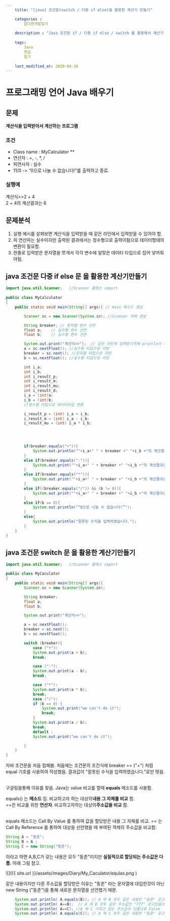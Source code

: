 ```yaml
---
    title: "[java] 조건문(switch / 다중 if else)을 활용한 계산기 만들기"

    categories : 
        잡다한개발일기
        
    description : "Java 조건문 if / 다중 if else / switch 를 활용해서 계산기 만들기"
    
    tags:
        Java
        연습
        일기
        
    last_modified_at: 2020-04-10
---
```

# 프로그래밍 언어 Java 배우기

## 문제 
**계산식을 입력받아서 계산하는 프로그램**<br/>

### 조건
* Class name : MyCalculator **
* 연산자 : +, -, *, /
* 피연사자 : 실수
* 11/0 -> “0으로 나눌 수 없습니다!”를 출력하고 종료.

### 실행예
계산식>>2 + 4<br/>
2 + 4의 계산결과는 6

## 문제분석
1. 실행 예시를 살펴보면 계산식을 입력받을 때 같은 라인에서 입력받을 수 있어야 함.
2. 피 연산자는 실수이지만 출력된 결과에서는 정수형으로 출력이됨으로 데이터형태의 변환이 필요함.
3. 한줄로 입력받은 문자열을 쪼개서 각각 변수에 알맞은 데이터 타입으로 집어 넣어줘야됨. 



## java 조건문 다중 if else 문 을 활용한 계산기만들기
```java
import java.util.Scanner;   //Scanner 클래스 import
 
public class MyCalculator
{
    public static void main(String[] args){ // main 메소드 생성

        Scanner sc = new Scanner(System.in); //Scanner 객체 생성

        String breaker; // 문자열 변수 선언
        float a;    // 실수형 변수 선언
        float b;    // 실수형 변수 선언

        System.out.print("계산식>>");  // 같은 라인에 입력받기위에 println이 아닌 print 사용
        a = sc.nextFloat(); //실수형 타입으로 리턴
        breaker = sc.next(); //문자열 타입으로 리턴
        b = sc.nextFloat(); //실수형 타입으로 리턴

        int i_a;
        int i_b;
        int i_result_p;
        int i_result_m;
        int i_result_mu;
        int i_result_d;
        i_a = (int)a;
        i_b = (int)b;
        //정수형 타입으로 데이터타입 변환        

        i_result_p = (int) i_a + i_b;
        i_result_m = (int) i_a - i_b;
        i_result_mu = (int) i_a * i_b;

       
        

        if(breaker.equals("+")){
            System.out.println(""+i_a+" " + breaker +" "+i_b +"의 계산결과는" +" " +(i_result_p));
        }
        else if(breaker.equals("-")){
            System.out.print(""+i_a+" " + breaker +" "+i_b +"의 계산결과는" +" " +(i_result_m));
        }
        else if(breaker.equals("*")){
            System.out.print(""+i_a+" " + breaker +" "+i_b +"의 계산결과는" +" " +(i_result_mu));
        }
        else if((breaker.equals("/")) && (b != 0)){
            System.out.print(""+i_a+" " + breaker +" "+i_b +"의 계산결과는" +" " +(a / b));
        }
        else if(b == 0){
            System.out.println("“0으로 나눌 수 없습니다!”");
        }
        else{
            System.out.println("잘못된 수식을 입력하였습니다.");
        }
    }
}

```
## java 조건문 switch 문 을 활용한 계산기만들기
```java
import java.util.Scanner;   //Scanner 클래스 import

public class MyCaculator
{
    public static void main(String[] args){
        Scanner sc = new Scanner(System.in);

        String breaker;
        float a;
        float b;

        System.out.print("계산식>>");

        a = sc.nextFloat();
        breaker = sc.next();
        b = sc.nextFloat();

        switch (breaker){
            case ("+"):
            System.out.print(a + b);
            break;

            case ("-"):
            System.out.print(a - b);
            break;

            case ("*"):
            System.out.print(a * b);
            break;
            case ("/"):
            if (b == 0) {
                System.out.print("we can't do it");
                break;
            }
            System.out.print(a / b);
            break;
            default :
            System.out.print("we can't do it");

        }
    }
}
```

자바 조건문을 처음 접해봄. 처음에는 조건문의 조건식에 breaker == ("+") 처럼 equal 기호를 사용하여 작성했음. 결과값이 "잘못된 수식을 입력하였습니다."로만 떳음.<br/><br/>

구글링을통해 이유를 찾음. Java는 value 비교를 할때 **equals** 메소드를 사용함.<br/>

equals() 는 **메소드** 임. 비교하고자 하는 대상의**내용 그 자체를 비교** 함. <br/>
==은 비교를 위한 **연산자**. 비교하고자하는 대상의**주소값을 비교** 함.
<br/>
<br/>

equals 메소드는 Call By Value 를 통하여 값을 할당받은 내용 그 자체를 비교. 
== 는 Call By Reference 를 통하여 대상을 선언했을 때 부여된 객체의 주소값을 비교함.<br/>

```java
String A = "동춘";
String B = A ;
String C = new String("동춘");
```
이라고 하면 A,B,C가 갖는 내용은 모두 "동춘"이지만 **실질적으로 할당되는 주소값은 다름.** 아래 그림 참고.

![]({{ site.url }}/assets/images/Diary/My_Caculator/equlas.png    )

같은 내용이지만 다른 주소값을 할당받은 이유는 "동춘" 라는 문자열에 대입한것이 아닌 new String ("동춘")을 통해 새로운 문자열을 선언했기 때문.

```java
    System.out.println( A.equals(B)); // A 와 B 모두 같은 내용인 "동춘" 갖고있음으로 True
    System.out.println( A==B);  // A 와 B 모두 같은 주소값인 "777" 갖고있음으로 True
    System.out.println( A==C); //A 와 C 가지고 있는 주소값이 다름으로 False
    System.out.println( A.equals(C)); // A 와 C 모두 같은 내용인 "동춘" 갖고있음으로 True
```


